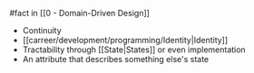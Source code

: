 #fact in [[0 - Domain-Driven Design]]

- Continuity
- [[carreer/development/programming/Identity|Identity]]
- Tractability through [[State|States]] or even implementation
- An attribute that describes something else's state